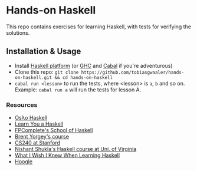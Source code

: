 # Hands-on Haskell
This repo contains exercises for learning Haskell, with tests for verifying the solutions.

## Installation & Usage
* Install [Haskell platform](https://www.haskell.org/platform/) (or [GHC](http://www.haskell.org/ghc/download) and [Cabal](http://www.haskell.org/cabal/download.html) if you're adventurous)
* Clone this repo: `git clone https://github.com/tobiasgwaaler/hands-on-haskell.git && cd hands-on-haskell`
* `cabal run <lesson>` to run the tests, where \<lesson\> is `a`, `b` and so on. Example: `cabal run a` will run the tests for lesson A.

### Resources
* [Osλo Haskell](http://www.meetup.com/Oslo-Haskell/)
* [Learn You a Haskell](http://learnyouahaskell.com/)
* [FPComplete's School of Haskell](https://www.fpcomplete.com/school)
* [Brent Yorgey's course](http://www.seas.upenn.edu/~cis194/lectures.html)
* [CS240 at Stanford](http://www.scs.stanford.edu/14sp-cs240h/)
* [Nishant Shukla's Haskell course at Uni. of Virginia](http://shuklan.com/haskell/)
* [What I Wish I Knew When Learning Haskell](http://dev.stephendiehl.com/hask/#intro)
* [Hoogle](https://www.fpcomplete.com/hoogle)
